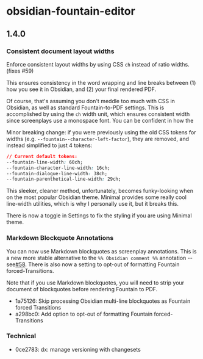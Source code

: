 # obsidian-fountain-editor

## 1.4.0

### Consistent document layout widths

Enforce consistent layout widths by using CSS `ch` instead of ratio widths. (fixes #59)

This ensures consistency in the word wrapping and line breaks between (1) how you see it in Obsidian, and (2) your final rendered PDF.

Of course, that's assuming you don't meddle too much with CSS in Obsidian, as well as standard Fountain-to-PDF settings. This is accomplished by using the `ch` width unit, which ensures consistent width since screenplays use a monospace font. You can be confident in how the

Minor breaking change: if you were previously using the old CSS tokens for widths (e.g. `--fountain--character-left-factor`), they are removed, and instead simplified to just 4 tokens:

```css
// Current default tokens:
--fountain-line-width: 60ch;
--fountain-character-line-width: 16ch;
--fountain-dialogue-line-width: 38ch;
--fountain-parenthetical-line-width: 29ch;
```

This sleeker, cleaner method, unfortunately, becomes funky-looking when on the most popular Obsidian theme. Minimal provides some really cool line-width utilities, which is why I personally use it, but it breaks this.

There is now a toggle in Settings to fix the styling if you are using Minimal theme.

### Markdown Blockquote Annotations

You can now use Markdown blockquotes as screenplay annotations. This is a new more stable alternative to the `%% Obsidian comment %%` annotation -- see[#58](https://github.com/chuangcaleb/obsidian-fountain-editor/pull/58/files). There is also now a setting to opt-out of formatting Fountain forced-Transitions.

Note that if you use Markdown blockquotes, you will need to strip your document of blockquotes before rendering Fountain to PDF.

- 1a75126: Skip processing Obsidian multi-line blockquotes as Fountain forced Transitions
- a298bc0: Add option to opt-out of formatting Fountain forced-Transitions

### Technical

- 0ce2783: dx: manage versioning with changesets
